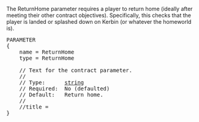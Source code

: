 The ReturnHome parameter requires a player to return home (ideally after meeting their other contract objectives).  Specifically, this checks that the player is landed or splashed down on Kerbin (or whatever the homeworld is).

<pre>
PARAMETER
{
    name = ReturnHome
    type = ReturnHome

    // Text for the contract parameter.
    //
    // Type:      <a href="String-Type">string</a>
    // Required:  No (defaulted)
    // Default:   Return home.
    //
    //title =
}
</pre>
